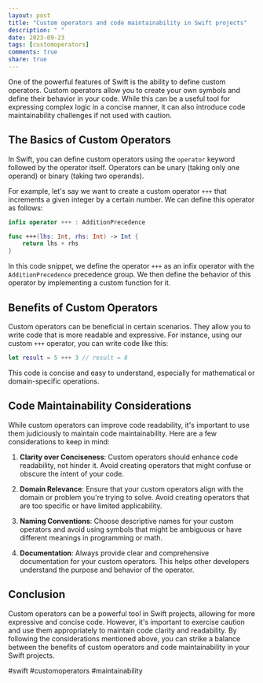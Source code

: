 ```yaml
---
layout: post
title: "Custom operators and code maintainability in Swift projects"
description: " "
date: 2023-09-23
tags: [customoperators]
comments: true
share: true
---
```


One of the powerful features of Swift is the ability to define custom operators. Custom operators allow you to create your own symbols and define their behavior in your code. While this can be a useful tool for expressing complex logic in a concise manner, it can also introduce code maintainability challenges if not used with caution.

## The Basics of Custom Operators

In Swift, you can define custom operators using the `operator` keyword followed by the operator itself. Operators can be unary (taking only one operand) or binary (taking two operands). 

For example, let's say we want to create a custom operator `+++` that increments a given integer by a certain number. We can define this operator as follows:

```swift
infix operator +++ : AdditionPrecedence

func +++(lhs: Int, rhs: Int) -> Int {
    return lhs + rhs
}
```

In this code snippet, we define the operator `+++` as an infix operator with the `AdditionPrecedence` precedence group. We then define the behavior of this operator by implementing a custom function for it.

## Benefits of Custom Operators

Custom operators can be beneficial in certain scenarios. They allow you to write code that is more readable and expressive. For instance, using our custom `+++` operator, you can write code like this:

```swift
let result = 5 +++ 3 // result = 8
```

This code is concise and easy to understand, especially for mathematical or domain-specific operations.

## Code Maintainability Considerations

While custom operators can improve code readability, it's important to use them judiciously to maintain code maintainability. Here are a few considerations to keep in mind:

1. **Clarity over Conciseness**: Custom operators should enhance code readability, not hinder it. Avoid creating operators that might confuse or obscure the intent of your code.

2. **Domain Relevance**: Ensure that your custom operators align with the domain or problem you're trying to solve. Avoid creating operators that are too specific or have limited applicability.

3. **Naming Conventions**: Choose descriptive names for your custom operators and avoid using symbols that might be ambiguous or have different meanings in programming or math.

4. **Documentation**: Always provide clear and comprehensive documentation for your custom operators. This helps other developers understand the purpose and behavior of the operator.

## Conclusion

Custom operators can be a powerful tool in Swift projects, allowing for more expressive and concise code. However, it's important to exercise caution and use them appropriately to maintain code clarity and readability. By following the considerations mentioned above, you can strike a balance between the benefits of custom operators and code maintainability in your Swift projects.

#swift #customoperators #maintainability